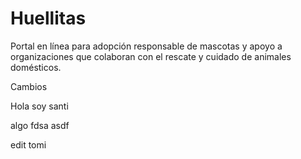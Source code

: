 # Huellitas

Portal en línea para adopción responsable de mascotas y apoyo a organizaciones que colaboran con el rescate y cuidado de animales domésticos.

Cambios

Hola soy santi

algo fdsa asdf

edit tomi
